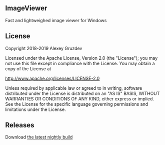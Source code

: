 ## ImageViewer

Fast and lightweighed image viewer for Windows

## License

Copyright 2018-2019 Alexey Gruzdev

Licensed under the Apache License, Version 2.0 (the "License");
you may not use this file except in compliance with the License.
You may obtain a copy of the License at

  http://www.apache.org/licenses/LICENSE-2.0

Unless required by applicable law or agreed to in writing, software
distributed under the License is distributed on an "AS IS" BASIS,
WITHOUT WARRANTIES OR CONDITIONS OF ANY KIND, either express or implied.
See the License for the specific language governing permissions and
limitations under the License.

## Releases

Download [the latest nightly build](http://95.213.199.37:8111/guestAuth/repository/downloadAll/ShibaView_Nightly/.lastSuccessful)
